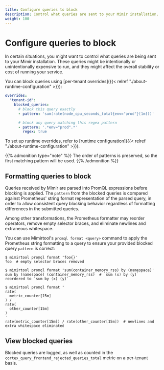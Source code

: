```yaml
---
title: Configure queries to block
description: Control what queries are sent to your Mimir installation.
weight: 100
---
```


# Configure queries to block

In certain situations, you might want to control what queries are being sent to your Mimir installation. These queries
might be intentionally or unintentionally expensive to run, and they might affect the overall stability or cost of running
your service.

You can block queries using [per-tenant overrides]({{< relref "./about-runtime-configuration" >}}):

```yaml
overrides:
  "tenant-id":
    blocked_queries:
      # block this query exactly
      - pattern: 'sum(rate(node_cpu_seconds_total{env="prod"}[1m]))'

      # block any query matching this regex pattern
      - pattern: '.*env="prod".*'
        regex: true
```

To set up runtime overrides, refer to [runtime configuration]({{< relref "./about-runtime-configuration" >}}).

{{% admonition type="note" %}}
The order of patterns is preserved, so the first matching pattern will be used.
{{% /admonition %}}

## Formatting queries to block

Queries received by Mimir are parsed into PromQL expressions before blocking is applied.
The `pattern` from the blocked queries is compared against Prometheus' string format representation of the parsed query,
in order to allow consistent query blocking behavior regardless of formatting differences in the submitted queries.

Among other transformations, the Prometheus formatter may reorder operators, remove empty selector braces,
and eliminate newlines and extraneous whitespace.

You can use Mimirtool's `promql format <query>` command to apply the Prometheus string formatting to a query
to ensure your provided blocked query `pattern` is correct:

```shell
$ mimirtool promql format 'foo{}'
foo  # empty selector braces removed
```

```shell
$ mimirtool promql format 'sum(container_memory_rss) by (namespace)'
sum by (namespace) (container_memory_rss)  # `sum (x) by (y)` reordered to `sum by (x) (y)`
```

```shell
$ mimirtool promql format '
rate(
  metric_counter[15m]
) /
rate(
  other_counter[15m]
)
'
rate(metric_counter[15m]) / rate(other_counter[15m])  # newlines and extra whitespace eliminated
```

## View blocked queries

Blocked queries are logged, as well as counted in the `cortex_query_frontend_rejected_queries_total` metric on a per-tenant basis.
